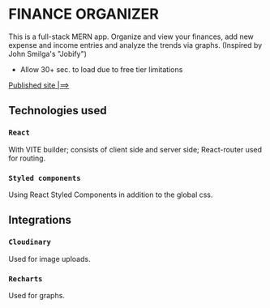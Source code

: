 # FINANCE ORGANIZER

This is a full-stack MERN app. Organize and view your finances, add new expense and income entries and analyze the trends via graphs.
(Inspired by John Smilga's "Jobify")

- Allow 30+ sec. to load due to free tier limitations

[Published site |==>](https://finance-tracker-1naw.onrender.com)


## Technologies used
### `React`
With VITE builder; consists of client side and server side; React-router used for routing.

### `Styled components`
Using React Styled Components in addition to the global css.


## Integrations
### `Cloudinary`
Used for image uploads.

### `Recharts`
Used for graphs.